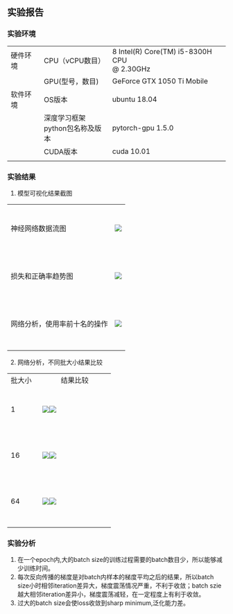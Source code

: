 ## 实验报告

### 实验环境

||||
|--------|--------------|--------------------------|
|硬件环境|CPU（vCPU数目）|8  Intel(R) Core(TM) i5-8300H CPU <br>@ 2.30GHz |
||GPU(型号，数目)|GeForce GTX 1050 Ti Mobile|
|软件环境|OS版本|ubuntu 18.04|
||深度学习框架<br>python包名称及版本|pytorch-gpu 1.5.0|
||CUDA版本|cuda 10.01|
||||

### 实验结果

1. 模型可视化结果截图
   
|||
|---------------|---------------------------|
|<br/>&nbsp;<br/>神经网络数据流图<br/>&nbsp;<br/>&nbsp;|![](accuracy_loss.png)|
|<br/>&nbsp;<br/>损失和正确率趋势图<br/>&nbsp;<br/>&nbsp;|![](dataflow.png)|
|<br/>&nbsp;<br/>网络分析，使用率前十名的操作<br/>&nbsp;<br/>&nbsp;|![](operation_count.png)|
||||


2. 网络分析，不同批大小结果比较

|||
|------|--------------|
|批大小 &nbsp;| &nbsp; &nbsp; &nbsp; &nbsp; &nbsp; 结果比较 &nbsp; &nbsp; &nbsp; &nbsp; &nbsp; |
|<br/>&nbsp;<br/>1<br/>&nbsp;<br/>&nbsp;|![](batch1.png)![](batch1a.png)|
|<br/>&nbsp;<br/>16<br/>&nbsp;<br/>&nbsp;|![](batch16.png)![](batch16a.png)|
|<br/>&nbsp;<br/>64<br/>&nbsp;<br/>&nbsp;|![](operation_count.png)![](accuracy_loss.png)|
|||

### 实验分析
1. 在一个epoch内,大的batch size的训练过程需要的batch数目少，所以能够减少训练时间。
2. 每次反向传播的梯度是对batch内样本的梯度平均之后的结果，所以batch size小时相邻iteration差异大，梯度震荡情况严重，不利于收敛；batch szie越大相邻iteration差异小，梯度震荡减轻，在一定程度上有利于收敛。
3. 过大的batch size会使loss收敛到sharp minimum,泛化能力差。
